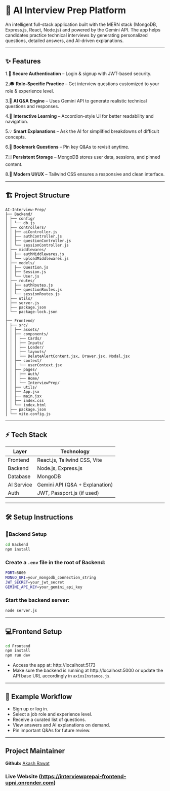 # 🤖 AI Interview Prep Platform

An intelligent full-stack application built with the MERN stack (MongoDB, Express.js, React, Node.js) and powered by the Gemini API. The app helps candidates practice technical interviews by generating personalized questions, detailed answers, and AI-driven explanations.

---

## ✨ Features

1.🔑 **Secure Authentication** – Login & signup with JWT-based security.

2.🎓 **Role-Specific Practice** – Get interview questions customized to your role & experience level.

3.🤖 **AI Q&A Engine** – Uses Gemini API to generate realistic technical questions and responses.

4.📖 **Interactive Learning** – Accordion-style UI for better readability and navigation.

5.💡 **Smart Explanations** – Ask the AI for simplified breakdowns of difficult concepts.

6.📌 **Bookmark Questions** – Pin key Q&As to revisit anytime.

7.🗄 **Persistent Storage** – MongoDB stores user data, sessions, and pinned content.

8.🎨 **Modern UI/UX** – Tailwind CSS ensures a responsive and clean interface.

---

## 🏗 Project Structure
```
AI-Interview-Prep/
├── Backend/
│ ├── config/
│ │ └── db.js
│ ├── controllers/
│ │ ├── aiController.js
│ │ ├── authController.js
│ │ ├── questionController.js
│ │ └── sessionController.js
│ ├── middlewares/
│ │ ├── authMiddlewares.js
│ │ └── uploadMiddlewares.js
│ ├── models/
│ │ ├── Question.js
│ │ ├── Session.js
│ │ └── User.js
│ ├── routes/
│ │ ├── authRoutes.js
│ │ ├── questionRoutes.js
│ │ └── sessionRoutes.js
│ ├── utils/
│ ├── server.js
│ ├── package.json
│ └── package-lock.json
│
├── Frontend/
│ ├── src/
│ │ ├── assets/
│ │ ├── components/
│ │ │ ├── Cards/
│ │ │ ├── Inputs/
│ │ │ ├── Loader/
│ │ │ ├── layouts/
│ │ │ └── DeleteAlertContent.jsx, Drawer.jsx, Modal.jsx
│ │ ├── context/
│ │ │ └── userContext.jsx
│ │ ├── pages/
│ │ │ ├── Auth/
│ │ │ ├── Home/
│ │ │ └── InterviewPrep/
│ │ ├── utils/
│ │ ├── App.jsx
│ │ ├── main.jsx
│ │ ├── index.css
│ │ └── index.html
│ ├── package.json
│ └── vite.config.js
```
---
## ⚡ Tech Stack

| Layer      | Technology                     |
|------------|--------------------------------|
| Frontend   | React.js, Tailwind CSS, Vite   |
| Backend    | Node.js, Express.js            |
| Database   | MongoDB                        |
| AI Service | Gemini API (Q&A + Explanation) |
| Auth       | JWT, Passport.js (if used)     |

---
## 🛠 Setup Instructions

### 📌Backend Setup

```bash
cd Backend
npm install
```

### Create a `.env` file in the root of Backend:

```bash
PORT=5000
MONGO_URI=your_mongodb_connection_string
JWT_SECRET=your_jwt_secret
GEMINI_API_KEY=your_gemini_api_key
```

### Start the backend server:

```bash
node server.js
```

---

## 💻Frontend Setup

```bash
cd Frontend
npm install
npm run dev
```
- Access the app at: http://localhost:5173
- Make sure the backend is running at http://localhost:5000 or update the API base URL accordingly in `axiosInstance.js`.

---

## 📍 Example Workflow
- Sign up or log in.
- Select a job role and experience level.
- Receive a curated list of questions.
- View answers and AI explanations on demand.
- Pin important Q&As for future review.

---
## Project Maintainer
**Github:** [Akash Rawat](https://github.com/Akash-Rawat10)

### Live Website (https://interviewprepai-frontend-upni.onrender.com)
